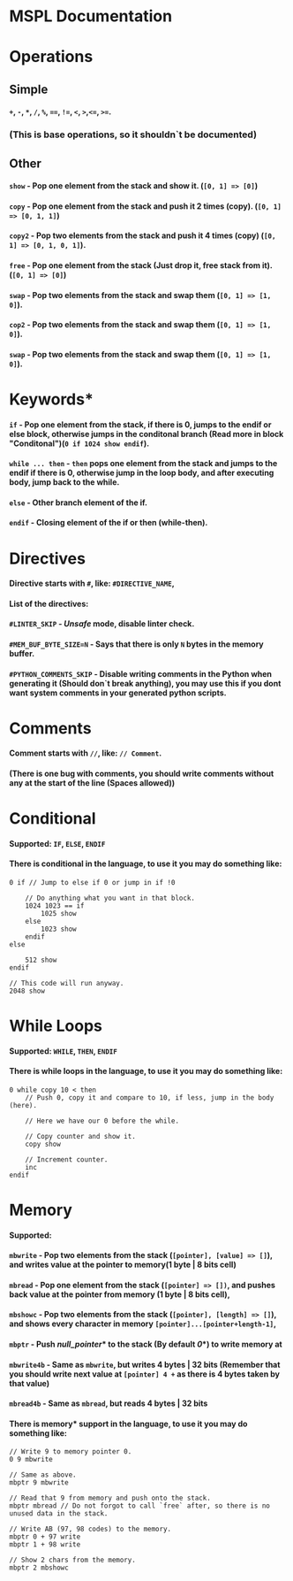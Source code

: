 # MSPL Documentation

# Operations
## Simple
#### `+`, `-`, `*`, `/`, `%`, `==`, `!=`, `<`, `>`,`<=`, `>=`.
### (This is base operations, so it shouldn`t be documented)
## Other
#### `show` - Pop one element from the stack and show it. (`[0, 1] => [0]`)
#### `copy` - Pop one element from the stack and push it 2 times (copy). (`[0, 1] => [0, 1, 1]`)
#### `copy2` - Pop two elements from the stack and push it 4 times (copy) (`[0, 1] => [0, 1, 0, 1]`).
#### `free` - Pop one element from the stack (Just drop it, free stack from it). (`[0, 1] => [0]`)
#### `swap` - Pop two elements from the stack and swap them (`[0, 1] => [1, 0]`).
#### `cop2` - Pop two elements from the stack and swap them (`[0, 1] => [1, 0]`).
#### `swap` - Pop two elements from the stack and swap them (`[0, 1] => [1, 0]`).

# Keywords*
#### `if` - Pop one element from the stack, if there is 0, jumps to the endif or else block, otherwise jumps in the conditonal branch (Read more in block "Conditonal")(`0 if 1024 show endif`).
#### `while ... then` - `then` pops one element from the stack and jumps to the endif if there is 0, otherwise jump in the loop body, and after executing body, jump back to the while.
#### `else` - Other branch element of the if.
#### `endif` - Closing element of the if or then (while-then).

# Directives
#### Directive starts with `#`, like: `#DIRECTIVE_NAME`,
#### List of the directives:
#### `#LINTER_SKIP` - *Unsafe* mode, disable linter check.
#### `#MEM_BUF_BYTE_SIZE=N` - Says that there is only `N` bytes in the memory buffer.
#### `#PYTHON_COMMENTS_SKIP` - Disable writing comments in the Python when generating it (Should don`t break anything), you may use this if you dont want system comments in your generated python scripts.

# Comments
#### Comment starts with `//`, like: `// Comment`.
#### (There is one bug with comments, you should write comments without any at the start of the line (Spaces allowed))

# Conditional
#### Supported: `IF`, `ELSE`, `ENDIF`
#### There is conditional in the language, to use it you may do something like:
```
0 if // Jump to else if 0 or jump in if !0

    // Do anything what you want in that block.
    1024 1023 == if
        1025 show
    else
        1023 show
    endif 
else

    512 show
endif

// This code will run anyway.
2048 show
```

# While Loops
#### Supported: `WHILE`, `THEN`, `ENDIF`
#### There is while loops in the language, to use it you may do something like:
```
0 while copy 10 < then
    // Push 0, copy it and compare to 10, if less, jump in the body (here).
    
    // Here we have our 0 before the while.
    
    // Copy counter and show it.
    copy show
    
    // Increment counter.
    inc
endif
```

# Memory
#### Supported: 
#### `mbwrite` - Pop two elements from the stack (`[pointer], [value] => []`), and writes value at the pointer to memory(1 byte | 8 bits cell)
#### `mbread` - Pop one element from the stack (`[pointer] => [])`, and pushes back value at the pointer from memory (1 byte | 8 bits cell), 
#### `mbshowc` - Pop two elements from the stack (`[pointer], [length] => []`), and shows every character in memory `[pointer]...[pointer+length-1]`, 
#### `mbptr` - Push *null_pointer** to the stack (By default *0**) to write memory at
#### `mbwrite4b` - Same as `mbwrite`, but writes 4 bytes | 32 bits (Remember that you should write next value at `[pointer] 4 +` as there is 4 bytes taken by that value)
#### `mbread4b` - Same as `mbread`, but reads 4 bytes | 32 bits
#### There is memory* support in the language, to use it you may do something like:
```
// Write 9 to memory pointer 0.
0 9 mbwrite

// Same as above.
mbptr 9 mbwrite

// Read that 9 from memory and push onto the stack.
mbptr mbread // Do not forgot to call `free` after, so there is no unused data in the stack.

// Write AB (97, 98 codes) to the memory.
mbptr 0 + 97 write
mbptr 1 + 98 write

// Show 2 chars from the memory.
mbptr 2 mbshowc
```